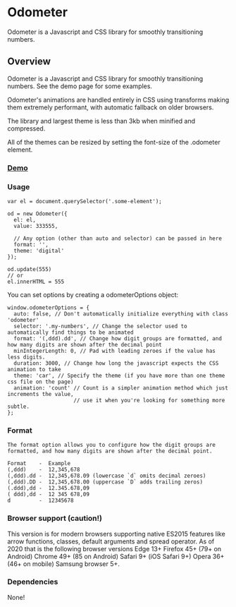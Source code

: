 Odometer
========

Odometer is a Javascript and CSS library for smoothly transitioning numbers.

## Overview

Odometer is a Javascript and CSS library for smoothly transitioning numbers. See the demo page for some examples.

Odometer's animations are handled entirely in CSS using transforms making them extremely performant, with automatic fallback on older browsers.

The library and largest theme is less than 3kb when minified and compressed.

All of the themes can be resized by setting the font-size of the .odometer element.

### [Demo](http://github.hubspot.com/odometer)

### Usage
```
var el = document.querySelector('.some-element');

od = new Odometer({
  el: el,
  value: 333555,

  // Any option (other than auto and selector) can be passed in here
  format: '',
  theme: 'digital'
});

od.update(555)
// or
el.innerHTML = 555
```

You can set options by creating a odometerOptions object:

```
window.odometerOptions = {
  auto: false, // Don't automatically initialize everything with class 'odometer'
  selector: '.my-numbers', // Change the selector used to automatically find things to be animated
  format: '(,ddd).dd', // Change how digit groups are formatted, and how many digits are shown after the decimal point
  minIntegerLength: 0, // Pad with leading zeroes if the value has less digits.
  duration: 3000, // Change how long the javascript expects the CSS animation to take
  theme: 'car', // Specify the theme (if you have more than one theme css file on the page)
  animation: 'count' // Count is a simpler animation method which just increments the value,
                     // use it when you're looking for something more subtle.
};
```

### Format
```
The format option allows you to configure how the digit groups are formatted, and how many digits are shown after the decimal point.

Format    -  Example
(,ddd)    -  12,345,678
(,ddd).dd -  12,345,678.09 (lowercase `d` omits decimal zeroes)
(,ddd).DD -  12,345,678.00 (uppercase `D` adds trailing zeros)
(.ddd),dd -  12.345.678,09
( ddd),dd -  12 345 678,09
d         -  12345678
```

### Browser support (caution!)
This version is for modern browsers supporting native ES2015 features like arrow functions, classes, default arguments and spread operator. As of 2020 that is the following browser versions
Edge 13+
Firefox 45+ (79+ on Android)
Chrome 49+ (85 on Android)
Safari 9+ (iOS Safari 9+)
Opera 36+ (46+ on mobile)
Samsung browser 5+.

### Dependencies
None!
